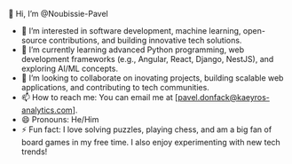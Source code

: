 👋 Hi, I’m @Noubissie-Pavel  
- 👀 I’m interested in software development, machine learning, open-source contributions, and building innovative tech solutions.  
- 🌱 I’m currently learning advanced Python programming, web development frameworks (e.g., Angular, React, Django, NestJS), and exploring AI/ML concepts.  
- 💞️ I’m looking to collaborate on inovating projects, building scalable web applications, and contributing to tech communities.  
- 📫 How to reach me: You can email me at [pavel.donfack@kaeyros-analytics.com].  
- 😄 Pronouns: He/Him  
- ⚡ Fun fact: I love solving puzzles, playing chess, and am a big fan of board games in my free time. I also enjoy experimenting with new tech trends!
